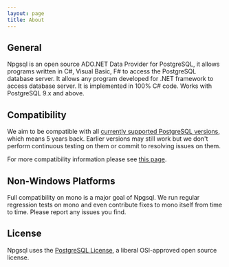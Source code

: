 ```yaml
---
layout: page
title: About
---
```

## General

Npgsql is an open source ADO.NET Data Provider for PostgreSQL, it allows programs written in C#, Visual Basic, F# to access the PostgreSQL database server.
It allows any program developed for .NET framework to access database server. It is implemented in 100% C# code. Works with PostgreSQL 9.x and above.

## Compatibility

We aim to be compatible with all [currently supported PostgreSQL versions](http://www.postgresql.org/support/versioning/), which means 5 years back.
Earlier versions may still work but we don't perform continuous testing on them or commit to resolving issues on them.

For more compatibility information please see [this page](doc/compatibility.html).

## Non-Windows Platforms

Full compatibility on mono is a major goal of Npgsql. We run regular regression tests on mono and even contribute fixes to mono itself from time to time.
Please report any issues you find.

## License

Npgsql uses the [PostgreSQL License](https://github.com/npgsql/npgsql/blob/dev/LICENSE.txt), a liberal OSI-approved open source license.
